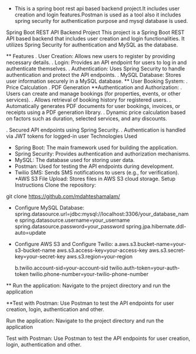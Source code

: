 * This is a spring boot rest api based backend project.It includes user creation and login features.Postman is used as a tool also it includes spring security for authentication purpose and mysql database is used.

Spring Boot REST API Backend Project
This project is a Spring Boot REST API based backend that includes user creation and login functionalities. It utilizes Spring Security for authentication and MySQL as the database.

** Features
. User Creation: Allows new users to register by providing necessary details.
. Login: Provides an API endpoint for users to log in and authenticate themselves.
. Authentication: Uses Spring Security to handle authentication and protect the API endpoints.
. MySQL Database: Stores user information securely in a MySQL database.
** User Booking System:
. Price Calculation
. PDF Generation
**Authentication and Authorization:
. Users can create and manage bookings (for properties, events, or other services).
. Allows retrieval of booking history for registered users.
. Automatically generates PDF documents for user bookings, invoices, or receipts using a PDF generation library.
. Dynamic price calculation based on factors such as duration, selected services, and any discounts.

. Secured API endpoints using Spring Security.
. Authentication is handled via JWT tokens for logged-in user Technologies Used

* Spring Boot: The main framework used for building the application.
* Spring Security: Provides authentication and authorization mechanisms.
* MySQL: The database used for storing user data.
* Postman: Used for testing the API endpoints during development.
* Twilio SMS: Sends SMS notifications to users (e.g., for verification).
*AWS S3 File Upload: Stores files in AWS S3 cloud storage.
Setup Instructions
Clone the repository:

git clone <https://github.com/mdahteshamalam/>
* Configure MySQL Database:
 spring.datasource.url=jdbc:mysql://localhost:3306/your_database_name spring.datasource.username=your_username spring.datasource.password=your_password spring.jpa.hibernate.ddl-auto=update

* Configure AWS S3 and Configure Twilio:
  a.aws.s3.bucket-name=your-s3-bucket-name aws.s3.access-key=your-access-key aws.s3.secret-key=your-secret-key aws.s3.region=your-region

  b.twilio.account-sid=your-account-sid twilio.auth-token=your-auth-token twilio.phone-number=your-twilio-phone-number

** Run the application:
 Navigate to the project directory and run the application

**Test with Postman:
Use Postman to test the API endpoints for user creation, login, authentication and other.

Run the application:
Navigate to the project directory and run the application

Test with Postman:
Use Postman to test the API endpoints for user creation, login, authentication and other.
